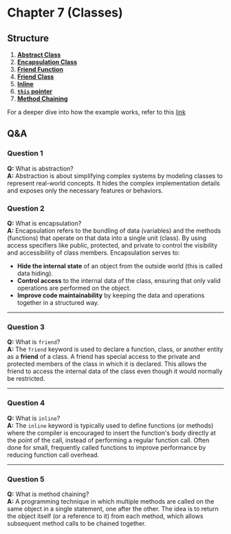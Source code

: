 # Chapter 7 (Classes)

## Structure
1. [**Abstract Class**](./src/abstract_class.cpp)
2. [**Encapsulation Class**](./src/encapsulation_class.cpp)
3. [**Friend Function**](./src/friend_function.cpp)
4. [**Friend Class**](./src/friend_class.cpp)
5. [**Inline**](./src/inline.cpp)
6. [**`this` pointer**](./src/this.cpp)
7. [**Method Chaining**](./src/method_chaining.cpp)

For a deeper dive into how the example works, refer to this [link](https://docs.google.com/document/d/1P1cmHTxp7I1ECu48RmI5G-nX9TynReIZ4KH6Z8gEl9E/edit?usp=sharing)

## Q&A
### Question 1
**Q:** What is abstraction?  
**A:** Abstraction is about simplifying complex systems by modeling classes to represent real-world concepts. It hides the complex implementation details and exposes only the necessary features or behaviors.

### Question 2
**Q:** What is encapsulation?  
**A:** Encapsulation refers to the bundling of data (variables) and the methods (functions) that operate on that data into a single unit (class). By using access specifiers like public, protected, and private to control the visibility and accessibility of class members. Encapsulation serves to:
- **Hide the internal state** of an object from the outside world (this is called data hiding).
- **Control access** to the internal data of the class, ensuring that only valid operations are performed on the object.
- **Improve code maintainability** by keeping the data and operations together in a structured way.

---

### Question 3
**Q:** What is `friend`?  
**A:** The `friend` keyword is used to declare a function, class, or another entity as a **friend** of a class. A friend has special access to the private and protected members of the class in which it is declared. This allows the friend to access the internal data of the class even though it would normally be restricted.

---

### Question 4
**Q:** What is `inline`?  
**A:** The `inline` keyword is typically used to define functions (or methods) where the compiler is encouraged to insert the function's body directly at the point of the call, instead of performing a regular function call. Often done for small, frequently called functions to improve performance by reducing function call overhead.

---

### Question 5
**Q:** What is method chaining?  
**A:** A programming technique in which multiple methods are called on the same object in a single statement, one after the other. The idea is to return the object itself (or a reference to it) from each method, which allows subsequent method calls to be chained together.